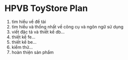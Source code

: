 # HPVB ToyStore Plan
1. tìm hiểu về đề tài
2. tìm hiểu và thống nhất về công cụ và ngôn ngữ sử dụng
3. viết đặc tả và thiết kế db...
4. thiết kế fe...
5. thiết kế be...
6. kiểm thử...
7. hoàn thiện sản phẩm